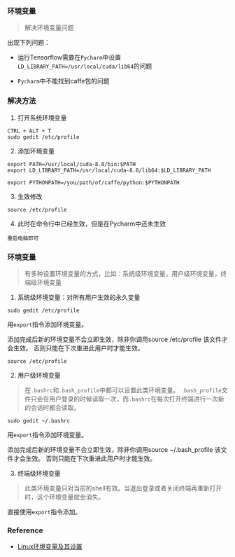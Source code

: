 
### 环境变量
> 解决环境变量问题

出现下列问题：

* 运行Tensorflow需要在`Pycharm`中设置`LD_LIBRARY_PATH=/usr/local/cuda/lib64`的问题

* `Pycharm`中不能找到caffe包的问题


### 解决方法

1. 打开系统环境变量
```
CTRL + ALT + T
sudo gedit /etc/profile
```

2. 添加环境变量
```
export PATH=/usr/local/cuda-8.0/bin:$PATH
export LD_LIBRARY_PATH=/usr/local/cuda-8.0/lib64:$LD_LIBRARY_PATH

export PYTHONPATH=/you/path/of/caffe/python:$PYTHONPATH
```

3. 生效修改
```
source /etc/profile
```

4. 此时在命令行中已经生效，但是在Pycharm中还未生效
```
重启电脑即可
```


### 环境变量

> 有多种设置环境变量的方式，比如：系统级环境变量，用户级环境变量，终端级环境变量

1. 系统级环境变量：对所有用户生效的永久变量
```
sudo gedit /etc/profile
```

用`export`指令添加环境变量。   

添加完成后新的环境变量不会立即生效，除非你调用source /etc/profile 该文件才会生效。
否则只能在下次重进此用户时才能生效。

```
source /etc/profile
```


2. 用户级环境变量
> 在`.bashrc`和`.bash_profile`中都可以设置此类环境变量。
`.bash_profile`文件只会在用户登录的时候读取一次，而`.bashrc`在每次打开终端进行一次新的会话时都会读取。

```
sudo gedit ~/.bashrc
```

用`export`指令添加环境变量。   

添加完成后新的环境变量不会立即生效，除非你调用source ~/.bash_profile 该文件才会生效。
否则只能在下次重进此用户时才能生效。


3. 终端级环境变量
> 此类环境变量只对当前的shell有效。当退出登录或者关闭终端再重新打开时，这个环境变量就会消失。

直接使用`export`指令添加。



### Reference

* [Linux环境变量及其设置](http://blog.csdn.net/llzk_/article/details/53813266)
